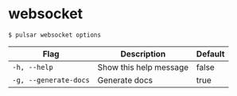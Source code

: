 # websocket



```shell
$ pulsar websocket options
```

|Flag|Description|Default|
|---|---|---|
| `-h, --help` | Show this help message|false|
| `-g, --generate-docs` | Generate docs|true|

